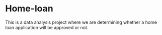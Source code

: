 # Home-loan
This is a data analysis project where we are determining whether a home loan application will be approved or not.

